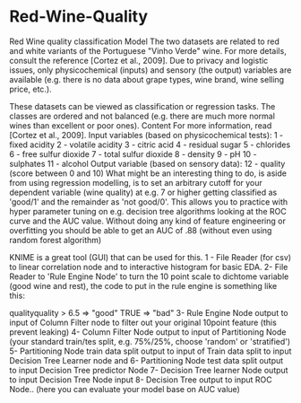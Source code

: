 # Red-Wine-Quality
Red Wine quality classification Model
The two datasets are related to red and white variants of the Portuguese "Vinho Verde" wine. For more details, consult the reference [Cortez et al., 2009]. Due to privacy and logistic issues, only physicochemical (inputs) and sensory (the output) variables are available (e.g. there is no data about grape types, wine brand, wine selling price, etc.).



These datasets can be viewed as classification or regression tasks. The classes are ordered and not balanced (e.g. there are much more normal wines than excellent or poor ones). Content For more information, read [Cortez et al., 2009]. Input variables (based on physicochemical tests): 1 - fixed acidity 2 - volatile acidity 3 - citric acid 4 - residual sugar 5 - chlorides 6 - free sulfur dioxide 7 - total sulfur dioxide 8 - density 9 - pH 10 - sulphates 11 - alcohol Output variable (based on sensory data): 12 - quality (score between 0 and 10) What might be an interesting thing to do, is aside from using regression modelling, is to set an arbitrary cutoff for your dependent variable (wine quality) at e.g. 7 or higher getting classified as 'good/1' and the remainder as 'not good/0'. This allows you to practice with hyper parameter tuning on e.g. decision tree algorithms looking at the ROC curve and the AUC value. Without doing any kind of feature engineering or overfitting you should be able to get an AUC of .88 (without even using random forest algorithm)

KNIME is a great tool (GUI) that can be used for this. 1 - File Reader (for csv) to linear correlation node and to interactive histogram for basic EDA. 2- File Reader to 'Rule Engine Node' to turn the 10 point scale to dichtome variable (good wine and rest), the code to put in the rule engine is something like this:

qualityquality  > 6.5 => "good"
TRUE => "bad" 3- Rule Engine Node output to input of Column Filter node to filter out your original 10point feature (this prevent leaking) 4- Column Filter Node output to input of Partitioning Node (your standard train/tes split, e.g. 75%/25%, choose 'random' or 'stratified') 5- Partitioning Node train data split output to input of Train data split to input Decision Tree Learner node and 6- Partitioning Node test data split output to input Decision Tree predictor Node 7- Decision Tree learner Node output to input Decision Tree Node input 8- Decision Tree output to input ROC Node.. (here you can evaluate your model base on AUC value)
